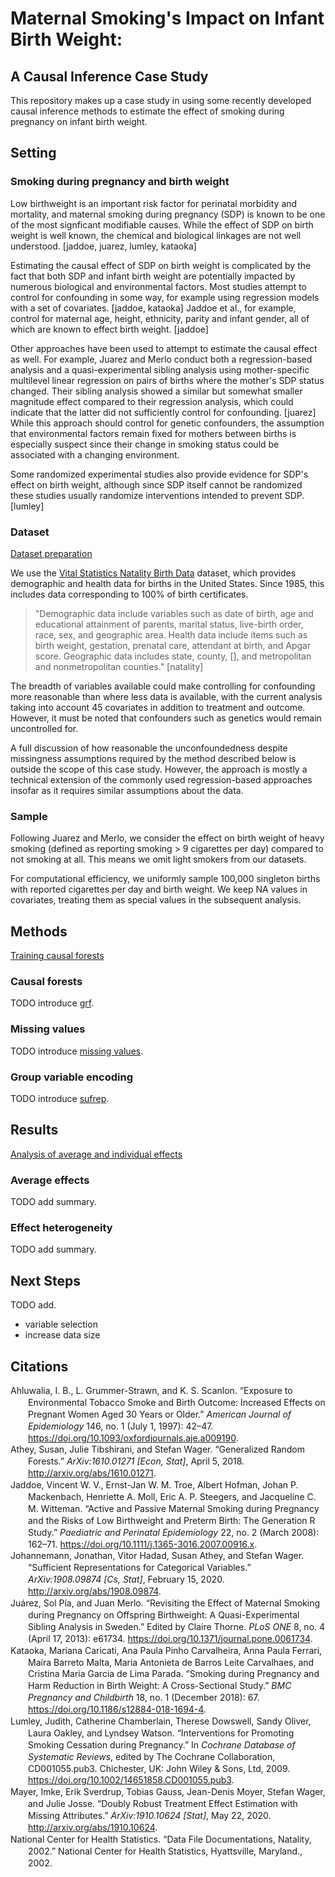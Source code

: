# Maternal Smoking's Impact on Infant Birth Weight:
## A Causal Inference Case Study

This repository makes up a case study in using some recently developed
causal inference methods to estimate the effect of smoking
during pregnancy on infant birth weight. 

## Setting

### Smoking during pregnancy and birth weight

Low birthweight is an important risk factor for perinatal morbidity and
mortality, and maternal smoking during pregnancy (SDP) is known to be one of
the most signficant modifiable causes. While the effect of SDP on birth weight
is well known, the chemical and biological linkages are not well understood. 
[jaddoe, juarez, lumley, kataoka]

Estimating the causal effect of SDP on birth weight is complicated by the fact
that both SDP and infant birth weight are potentially impacted by numerous
biological and environmental factors. Most studies attempt to control for
confounding in some way, for example using regression models with a set of
covariates. [jaddoe, kataoka] Jaddoe et al., for example, control for maternal
age, height, ethnicity, parity and infant gender, all of which are known to
effect birth weight. [jaddoe]

Other approaches have been used to attempt to estimate the causal effect as
well. For example, Juarez and Merlo conduct both a regression-based analysis
and a quasi-experimental sibling analysis using mother-specific multilevel
linear regression on pairs of births where the mother's SDP status changed.
Their sibling analysis showed a similar but somewhat smaller magnitude effect
compared to their regression analysis, which could indicate that the latter
did not sufficiently control for confounding. [juarez] While this approach
should control for genetic confounders, the assumption that environmental
factors remain fixed for mothers between births is especially suspect since
their change in smoking status could be associated with a changing environment.

Some randomized experimental studies also provide evidence for SDP's effect on
birth weight, although since SDP itself cannot be randomized these studies
usually randomize interventions intended to prevent SDP. [lumley]

### Dataset

[Dataset preparation](https://ischeinfeld.github.io/natality/natality_data.html)

We use the [Vital Statistics Natality Birth
Data](https://www.nber.org/research/data/vital-statistics-natality-birth-data)
dataset, which provides demographic and health data for births in the United
States. Since 1985, this includes data corresponding to 100% of birth
certificates.

> "Demographic data include variables such as date of birth, age and educational
> attainment of parents, marital status, live-birth order, race, sex, and
> geographic area. Health data include items such as birth weight, gestation,
> prenatal care, attendant at birth, and Apgar score. Geographic data includes
> state, county, [], and metropolitan and nonmetropolitan counties." [natality]

The breadth of variables available could make controlling for confounding more
reasonable than where less data is available, with the current analysis taking
into account 45 covariates in addition to treatment and outcome. However, it
must be noted that confounders such as genetics would remain uncontrolled for.

A full discussion of how reasonable the unconfoundedness despite missingness
assumptions required by the method described below is outside the scope of
this case study. However, the approach is mostly a technical extension of the
commonly used regression-based approaches insofar as it requires similar
assumptions about the data.

### Sample

Following Juarez and Merlo, we consider the effect on birth weight of heavy
smoking (defined as reporting smoking > 9 cigarettes per day) compared to not
smoking at all. This means we omit light smokers from our datasets.

For computational efficiency, we uniformly sample 100,000 singleton births with
reported cigarettes per day and birth weight. We keep NA values in covariates,
treating them as special values in the subsequent analysis.

## Methods
[Training causal forests](https://ischeinfeld.github.io/natality/natality_train.html)

### Causal forests

TODO introduce [grf](https://github.com/grf-labs/grf).

### Missing values

TODO introduce [missing values](https://arxiv.org/abs/1910.10624).

### Group variable encoding

TODO introduce [sufrep](https://github.com/grf-labs/sufrep).

## Results
[Analysis of average and individual effects](https://ischeinfeld.github.io/natality/natality_interpret.html)

### Average effects

TODO add summary.

### Effect heterogeneity

TODO add summary.

## Next Steps

TODO add.
- variable selection
- increase data size 

## Citations

<div class="csl-bib-body" style="line-height: 1.35; margin-left: 2em; text-indent:-2em;">
  <div class="csl-entry">Ahluwalia, I. B., L. Grummer-Strawn, and K. S. Scanlon. “Exposure to Environmental Tobacco Smoke and Birth Outcome: Increased Effects on Pregnant Women Aged 30 Years or Older.” <i>American Journal of Epidemiology</i> 146, no. 1 (July 1, 1997): 42–47. <a href="https://doi.org/10.1093/oxfordjournals.aje.a009190">https://doi.org/10.1093/oxfordjournals.aje.a009190</a>.</div>
  <span class="Z3988" title="url_ver=Z39.88-2004&amp;ctx_ver=Z39.88-2004&amp;rfr_id=info%3Asid%2Fzotero.org%3A2&amp;rft_id=info%3Adoi%2F10.1093%2Foxfordjournals.aje.a009190&amp;rft_val_fmt=info%3Aofi%2Ffmt%3Akev%3Amtx%3Ajournal&amp;rft.genre=article&amp;rft.atitle=Exposure%20to%20Environmental%20Tobacco%20Smoke%20and%20Birth%20Outcome%3A%20Increased%20Effects%20on%20Pregnant%20Women%20Aged%2030%20Years%20or%20Older&amp;rft.jtitle=American%20Journal%20of%20Epidemiology&amp;rft.stitle=American%20Journal%20of%20Epidemiology&amp;rft.volume=146&amp;rft.issue=1&amp;rft.aufirst=I.%20B.&amp;rft.aulast=Ahluwalia&amp;rft.au=I.%20B.%20Ahluwalia&amp;rft.au=L.%20Grummer-Strawn&amp;rft.au=K.%20S.%20Scanlon&amp;rft.date=1997-07-01&amp;rft.pages=42-47&amp;rft.spage=42&amp;rft.epage=47&amp;rft.issn=0002-9262%2C%201476-6256&amp;rft.language=en"></span>
  <div class="csl-entry">Athey, Susan, Julie Tibshirani, and Stefan Wager. “Generalized Random Forests.” <i>ArXiv:1610.01271 [Econ, Stat]</i>, April 5, 2018. <a href="http://arxiv.org/abs/1610.01271">http://arxiv.org/abs/1610.01271</a>.</div>
  <span class="Z3988" title="url_ver=Z39.88-2004&amp;ctx_ver=Z39.88-2004&amp;rfr_id=info%3Asid%2Fzotero.org%3A2&amp;rft_val_fmt=info%3Aofi%2Ffmt%3Akev%3Amtx%3Ajournal&amp;rft.genre=article&amp;rft.atitle=Generalized%20Random%20Forests&amp;rft.jtitle=arXiv%3A1610.01271%20%5Becon%2C%20stat%5D&amp;rft.aufirst=Susan&amp;rft.aulast=Athey&amp;rft.au=Susan%20Athey&amp;rft.au=Julie%20Tibshirani&amp;rft.au=Stefan%20Wager&amp;rft.date=2018-04-05"></span>
  <div class="csl-entry">Jaddoe, Vincent W. V., Ernst-Jan W. M. Troe, Albert Hofman, Johan P. Mackenbach, Henriette A. Moll, Eric A. P. Steegers, and Jacqueline C. M. Witteman. “Active and Passive Maternal Smoking during Pregnancy and the Risks of Low Birthweight and Preterm Birth: The Generation R Study.” <i>Paediatric and Perinatal Epidemiology</i> 22, no. 2 (March 2008): 162–71. <a href="https://doi.org/10.1111/j.1365-3016.2007.00916.x">https://doi.org/10.1111/j.1365-3016.2007.00916.x</a>.</div>
  <span class="Z3988" title="url_ver=Z39.88-2004&amp;ctx_ver=Z39.88-2004&amp;rfr_id=info%3Asid%2Fzotero.org%3A2&amp;rft_id=info%3Adoi%2F10.1111%2Fj.1365-3016.2007.00916.x&amp;rft_val_fmt=info%3Aofi%2Ffmt%3Akev%3Amtx%3Ajournal&amp;rft.genre=article&amp;rft.atitle=Active%20and%20passive%20maternal%20smoking%20during%20pregnancy%20and%20the%20risks%20of%20low%20birthweight%20and%20preterm%20birth%3A%20the%20Generation%20R%20Study&amp;rft.jtitle=Paediatric%20and%20Perinatal%20Epidemiology&amp;rft.stitle=Paediatr%20Perinat%20Epidemiol&amp;rft.volume=22&amp;rft.issue=2&amp;rft.aufirst=Vincent%20W.%20V.&amp;rft.aulast=Jaddoe&amp;rft.au=Vincent%20W.%20V.%20Jaddoe&amp;rft.au=Ernst-Jan%20W.%20M.%20Troe&amp;rft.au=Albert%20Hofman&amp;rft.au=Johan%20P.%20Mackenbach&amp;rft.au=Henriette%20A.%20Moll&amp;rft.au=Eric%20A.%20P.%20Steegers&amp;rft.au=Jacqueline%20C.%20M.%20Witteman&amp;rft.date=2008-03&amp;rft.pages=162-171&amp;rft.spage=162&amp;rft.epage=171&amp;rft.issn=0269-5022%2C%201365-3016&amp;rft.language=en"></span>
  <div class="csl-entry">Johannemann, Jonathan, Vitor Hadad, Susan Athey, and Stefan Wager. “Sufficient Representations for Categorical Variables.” <i>ArXiv:1908.09874 [Cs, Stat]</i>, February 15, 2020. <a href="http://arxiv.org/abs/1908.09874">http://arxiv.org/abs/1908.09874</a>.</div>
  <span class="Z3988" title="url_ver=Z39.88-2004&amp;ctx_ver=Z39.88-2004&amp;rfr_id=info%3Asid%2Fzotero.org%3A2&amp;rft_val_fmt=info%3Aofi%2Ffmt%3Akev%3Amtx%3Ajournal&amp;rft.genre=article&amp;rft.atitle=Sufficient%20Representations%20for%20Categorical%20Variables&amp;rft.jtitle=arXiv%3A1908.09874%20%5Bcs%2C%20stat%5D&amp;rft.aufirst=Jonathan&amp;rft.aulast=Johannemann&amp;rft.au=Jonathan%20Johannemann&amp;rft.au=Vitor%20Hadad&amp;rft.au=Susan%20Athey&amp;rft.au=Stefan%20Wager&amp;rft.date=2020-02-15"></span>
  <div class="csl-entry">Juárez, Sol Pía, and Juan Merlo. “Revisiting the Effect of Maternal Smoking during Pregnancy on Offspring Birthweight: A Quasi-Experimental Sibling Analysis in Sweden.” Edited by Claire Thorne. <i>PLoS ONE</i> 8, no. 4 (April 17, 2013): e61734. <a href="https://doi.org/10.1371/journal.pone.0061734">https://doi.org/10.1371/journal.pone.0061734</a>.</div>
  <span class="Z3988" title="url_ver=Z39.88-2004&amp;ctx_ver=Z39.88-2004&amp;rfr_id=info%3Asid%2Fzotero.org%3A2&amp;rft_id=info%3Adoi%2F10.1371%2Fjournal.pone.0061734&amp;rft_val_fmt=info%3Aofi%2Ffmt%3Akev%3Amtx%3Ajournal&amp;rft.genre=article&amp;rft.atitle=Revisiting%20the%20Effect%20of%20Maternal%20Smoking%20during%20Pregnancy%20on%20Offspring%20Birthweight%3A%20A%20Quasi-Experimental%20Sibling%20Analysis%20in%20Sweden&amp;rft.jtitle=PLoS%20ONE&amp;rft.stitle=PLoS%20ONE&amp;rft.volume=8&amp;rft.issue=4&amp;rft.aufirst=Sol%20P%C3%ADa&amp;rft.aulast=Ju%C3%A1rez&amp;rft.au=Sol%20P%C3%ADa%20Ju%C3%A1rez&amp;rft.au=Juan%20Merlo&amp;rft.au=Claire%20Thorne&amp;rft.date=2013-04-17&amp;rft.pages=e61734&amp;rft.issn=1932-6203&amp;rft.language=en"></span>
  <div class="csl-entry">Kataoka, Mariana Caricati, Ana Paula Pinho Carvalheira, Anna Paula Ferrari, Maíra Barreto Malta, Maria Antonieta de Barros Leite Carvalhaes, and Cristina Maria Garcia de Lima Parada. “Smoking during Pregnancy and Harm Reduction in Birth Weight: A Cross-Sectional Study.” <i>BMC Pregnancy and Childbirth</i> 18, no. 1 (December 2018): 67. <a href="https://doi.org/10.1186/s12884-018-1694-4">https://doi.org/10.1186/s12884-018-1694-4</a>.</div>
  <span class="Z3988" title="url_ver=Z39.88-2004&amp;ctx_ver=Z39.88-2004&amp;rfr_id=info%3Asid%2Fzotero.org%3A2&amp;rft_id=info%3Adoi%2F10.1186%2Fs12884-018-1694-4&amp;rft_val_fmt=info%3Aofi%2Ffmt%3Akev%3Amtx%3Ajournal&amp;rft.genre=article&amp;rft.atitle=Smoking%20during%20pregnancy%20and%20harm%20reduction%20in%20birth%20weight%3A%20a%20cross-sectional%20study&amp;rft.jtitle=BMC%20Pregnancy%20and%20Childbirth&amp;rft.stitle=BMC%20Pregnancy%20Childbirth&amp;rft.volume=18&amp;rft.issue=1&amp;rft.aufirst=Mariana%20Caricati&amp;rft.aulast=Kataoka&amp;rft.au=Mariana%20Caricati%20Kataoka&amp;rft.au=Ana%20Paula%20Pinho%20Carvalheira&amp;rft.au=Anna%20Paula%20Ferrari&amp;rft.au=Ma%C3%ADra%20Barreto%20Malta&amp;rft.au=Maria%20Antonieta%20de%20Barros%20Leite%20Carvalhaes&amp;rft.au=Cristina%20Maria%20Garcia%20de%20Lima%20Parada&amp;rft.date=2018-12&amp;rft.pages=67&amp;rft.issn=1471-2393&amp;rft.language=en"></span>
  <div class="csl-entry">Lumley, Judith, Catherine Chamberlain, Therese Dowswell, Sandy Oliver, Laura Oakley, and Lyndsey Watson. “Interventions for Promoting Smoking Cessation during Pregnancy.” In <i>Cochrane Database of Systematic Reviews</i>, edited by The Cochrane Collaboration, CD001055.pub3. Chichester, UK: John Wiley &amp; Sons, Ltd, 2009. <a href="https://doi.org/10.1002/14651858.CD001055.pub3">https://doi.org/10.1002/14651858.CD001055.pub3</a>.</div>
  <span class="Z3988" title="url_ver=Z39.88-2004&amp;ctx_ver=Z39.88-2004&amp;rfr_id=info%3Asid%2Fzotero.org%3A2&amp;rft_val_fmt=info%3Aofi%2Ffmt%3Akev%3Amtx%3Abook&amp;rft.genre=bookitem&amp;rft.atitle=Interventions%20for%20promoting%20smoking%20cessation%20during%20pregnancy&amp;rft.place=Chichester%2C%20UK&amp;rft.publisher=John%20Wiley%20%26%20Sons%2C%20Ltd&amp;rft.aufirst=Judith&amp;rft.aulast=Lumley&amp;rft.au=undefined&amp;rft.au=Judith%20Lumley&amp;rft.au=Catherine%20Chamberlain&amp;rft.au=Therese%20Dowswell&amp;rft.au=Sandy%20Oliver&amp;rft.au=Laura%20Oakley&amp;rft.au=Lyndsey%20Watson&amp;rft.date=2009-07-08&amp;rft.pages=CD001055.pub3&amp;rft.language=en"></span>
  <div class="csl-entry">Mayer, Imke, Erik Sverdrup, Tobias Gauss, Jean-Denis Moyer, Stefan Wager, and Julie Josse. “Doubly Robust Treatment Effect Estimation with Missing Attributes.” <i>ArXiv:1910.10624 [Stat]</i>, May 22, 2020. <a href="http://arxiv.org/abs/1910.10624">http://arxiv.org/abs/1910.10624</a>.</div>
  <span class="Z3988" title="url_ver=Z39.88-2004&amp;ctx_ver=Z39.88-2004&amp;rfr_id=info%3Asid%2Fzotero.org%3A2&amp;rft_val_fmt=info%3Aofi%2Ffmt%3Akev%3Amtx%3Ajournal&amp;rft.genre=article&amp;rft.atitle=Doubly%20robust%20treatment%20effect%20estimation%20with%20missing%20attributes&amp;rft.jtitle=arXiv%3A1910.10624%20%5Bstat%5D&amp;rft.aufirst=Imke&amp;rft.aulast=Mayer&amp;rft.au=Imke%20Mayer&amp;rft.au=Erik%20Sverdrup&amp;rft.au=Tobias%20Gauss&amp;rft.au=Jean-Denis%20Moyer&amp;rft.au=Stefan%20Wager&amp;rft.au=Julie%20Josse&amp;rft.date=2020-05-22"></span>
  <div class="csl-entry">National Center for Health Statistics. “Data File Documentations, Natality, 2002.” National Center for Health Statistics, Hyattsville, Maryland., 2002.</div>
  <span class="Z3988" title="url_ver=Z39.88-2004&amp;ctx_ver=Z39.88-2004&amp;rfr_id=info%3Asid%2Fzotero.org%3A2&amp;rft_val_fmt=info%3Aofi%2Ffmt%3Akev%3Amtx%3Adc&amp;rft.type=document&amp;rft.title=Data%20File%20Documentations%2C%20Natality%2C%202002&amp;rft.publisher=National%20Center%20for%20Health%20Statistics%2C%20Hyattsville%2C%20Maryland.&amp;rft.au=undefined&amp;rft.date=2002"></span>
</div>
